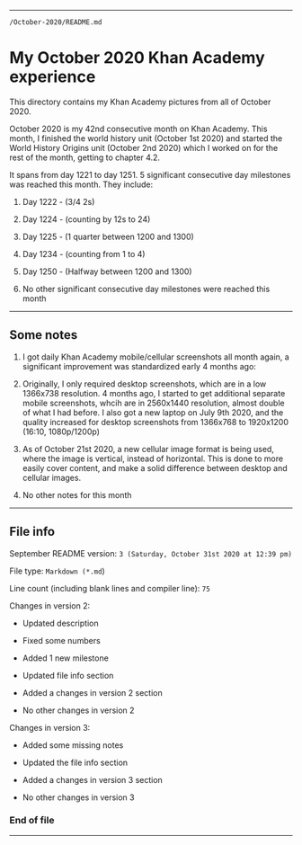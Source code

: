 
***

`/October-2020/README.md`

# My October 2020 Khan Academy experience

This directory contains my Khan Academy pictures from all of October 2020.

October 2020 is my 42nd consecutive month on Khan Academy. This month, I finished the world history unit (October 1st 2020) and started the World History Origins unit (October 2nd 2020) which I worked on for the rest of the month, getting to chapter 4.2.

It spans from day 1221 to day 1251. 5 significant consecutive day milestones was reached this month. They include:

1. Day 1222 - (3/4 2s)

2. Day 1224 - (counting by 12s to 24)

3. Day 1225 - (1 quarter between 1200 and 1300)

4. Day 1234 - (counting from 1 to 4)

5. Day 1250 - (Halfway between 1200 and 1300)

6. No other significant consecutive day milestones were reached this month

***

## Some notes

1. I got daily Khan Academy mobile/cellular screenshots all month again, a significant improvement was standardized early 4 months ago:

2. Originally, I only required desktop screenshots, which are in a low 1366x738 resolution. 4 months ago, I started to get additional separate mobile screenshots, whcih are in 2560x1440 resolution, almost double of what I had before. I also got a new laptop on July 9th 2020, and the quality increased for desktop screenshots from 1366x768 to 1920x1200 (16:10, 1080p/1200p)

3. As of October 21st 2020, a new cellular image format is being used, where the image is vertical, instead of horizontal. This is done to more easily cover content, and make a solid difference between desktop and cellular images.

4. No other notes for this month

***

## File info

September README version: `3 (Saturday, October 31st 2020 at 12:39 pm)`

File type: `Markdown (*.md`)

Line count (including blank lines and compiler line): `75`

Changes in version 2:

* Updated description

* Fixed some numbers

* Added 1 new milestone

* Updated file info section

* Added a changes in version 2 section

* No other changes in version 2

Changes in version 3:

* Added some missing notes

* Updated the file info section

* Added a changes in version 3 section

* No other changes in version 3

### End of file

***
